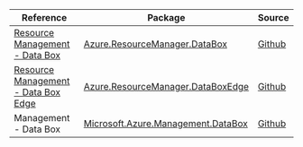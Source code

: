 | Reference | Package | Source |
|---|---|---|
|[Resource Management - Data Box](resourcemanager.databox-readme.md)|[Azure.ResourceManager.DataBox](https://www.nuget.org/packages/Azure.ResourceManager.DataBox)|[Github](https://github.com/Azure/azure-sdk-for-net/blob/main/sdk/databox/Azure.ResourceManager.DataBox)|
|[Resource Management - Data Box Edge](resourcemanager.databoxedge-readme.md)|[Azure.ResourceManager.DataBoxEdge](https://www.nuget.org/packages/Azure.ResourceManager.DataBoxEdge)|[Github](https://github.com/Azure/azure-sdk-for-net/blob/main/sdk/databoxedge/Azure.ResourceManager.DataBoxEdge)|
|Management - Data Box|[Microsoft.Azure.Management.DataBox](https://www.nuget.org/packages/Microsoft.Azure.Management.DataBox)|[Github](https://github.com/Azure/azure-sdk-for-net)|
